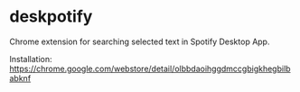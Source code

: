 # deskpotify
Chrome extension for searching selected text in Spotify Desktop App.

Installation: https://chrome.google.com/webstore/detail/olbbdaoihggdmccgbigkhegbilbabknf
